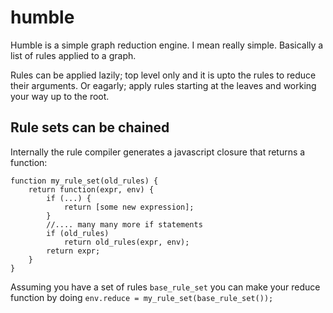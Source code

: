 # humble
Humble is a simple graph reduction engine. I mean really simple. Basically a list of rules applied to a graph.

Rules can be applied lazily; top level only and it is upto the rules to reduce their arguments. Or eagarly; apply rules starting at the leaves and working your way up to the root.

## Rule sets can be chained

Internally the rule compiler generates a javascript closure that returns a function:

    function my_rule_set(old_rules) {
    	return function(expr, env) {
			if (...) {
    			return [some new expression];
    		}
    		//.... many many more if statements
    		if (old_rules)
    			return old_rules(expr, env);
    		return expr;
    	}
    }

Assuming you have a set of rules `base_rule_set` you can make your reduce function by doing `env.reduce = my_rule_set(base_rule_set());`